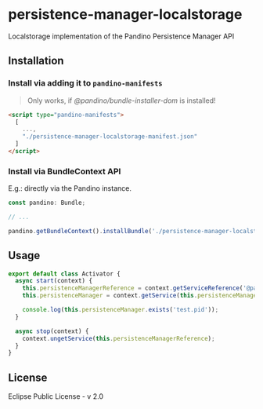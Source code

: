 # persistence-manager-localstorage

Localstorage implementation of the Pandino Persistence Manager API

## Installation

### Install via adding it to `pandino-manifests`

> Only works, if *@pandino/bundle-installer-dom* is installed!

```html
<script type="pandino-manifests">
  [
    ...,
    "./persistence-manager-localstorage-manifest.json"
  ]
</script>
```

### Install via BundleContext API

E.g.: directly via the Pandino instance.

```typescript
const pandino: Bundle;

// ...

pandino.getBundleContext().installBundle('./persistence-manager-localstorage-manifest.json');
```

## Usage

```javascript
export default class Activator {
  async start(context) {
    this.persistenceManagerReference = context.getServiceReference('@pandino/persistence-manager/PersistenceManager');
    this.persistenceManager = context.getService(this.persistenceManagerReference);

    console.log(this.persistenceManager.exists('test.pid'));
  }

  async stop(context) {
    context.ungetService(this.persistenceManagerReference);
  }
}
```

## License

Eclipse Public License - v 2.0
